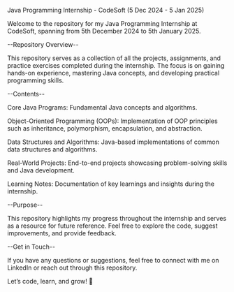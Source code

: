 Java Programming Internship - CodeSoft (5 Dec 2024 - 5 Jan 2025)

Welcome to the repository for my Java Programming Internship at CodeSoft, spanning from 5th December 2024 to 5th January 2025.

--Repository Overview--

This repository serves as a collection of all the projects, assignments, and practice exercises completed during the internship. The focus is on gaining hands-on experience, mastering Java concepts, and developing practical programming skills.

--Contents--

Core Java Programs: Fundamental Java concepts and algorithms.

Object-Oriented Programming (OOPs): Implementation of OOP principles such as inheritance, polymorphism, encapsulation, and abstraction.

Data Structures and Algorithms: Java-based implementations of common data structures and algorithms.

Real-World Projects: End-to-end projects showcasing problem-solving skills and Java development.

Learning Notes: Documentation of key learnings and insights during the internship.

--Purpose--

This repository highlights my progress throughout the internship and serves as a resource for future reference. Feel free to explore the code, suggest improvements, and provide feedback.

--Get in Touch--

If you have any questions or suggestions, feel free to connect with me on LinkedIn or reach out through this repository.

Let’s code, learn, and grow! 🌟
